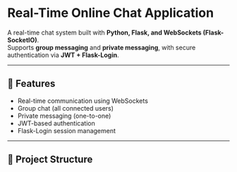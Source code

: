 # Real-Time Online Chat Application

A real-time chat system built with **Python, Flask, and WebSockets (Flask-SocketIO)**.  
Supports **group messaging** and **private messaging**, with secure authentication via **JWT + Flask-Login**.

---

## 🚀 Features
- Real-time communication using WebSockets
- Group chat (all connected users)
- Private messaging (one-to-one)
- JWT-based authentication
- Flask-Login session management

---

## 📂 Project Structure
